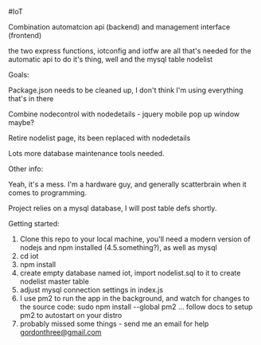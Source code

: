 #IoT

Combination automatcion api (backend) and management interface (frontend)

the two express functions, iotconfig and iotfw are all that's needed for the automatic api to do it's thing, well and the mysql table nodelist


Goals:

Package.json needs to be cleaned up, I don't think I'm using everything that's in there

Combine nodecontrol with nodedetails - jquery mobile pop up window maybe?

Retire nodelist page, its been replaced with nodedetails

Lots more database maintenance tools needed.

Other info:

Yeah, it's a mess. I'm a hardware guy, and generally scatterbrain when it comes to programming.

Project relies on a mysql database, I will post table defs shortly.

Getting started:
1. Clone this repo to your local machine, you'll need a modern version of nodejs and npm installed (4.5.something?), as well as mysql
2. cd iot
3. npm install 
4. create empty database named iot, import nodelist.sql to it to create nodelist master table
5. adjust mysql connection settings in index.js
6. I use pm2 to run the app in the background, and watch for changes to the source code: sudo npm install --global pm2 ... follow docs to setup pm2 to autostart on your distro
7. probably missed some things - send me an email for help gordonthree@gmail.com
